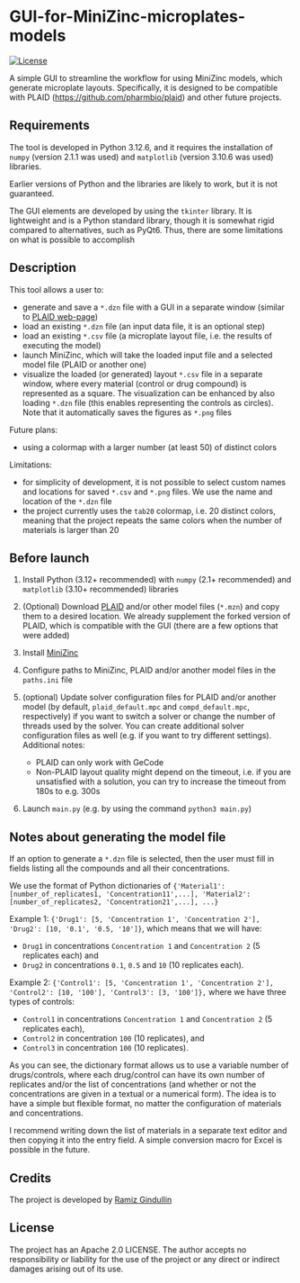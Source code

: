# GUI-for-MiniZinc-microplates-models
[![License](https://img.shields.io/badge/License-Apache%202.0-blue.svg)](https://opensource.org/licenses/Apache-2.0)

A simple GUI to streamline the workflow for using MiniZinc models, which generate microplate layouts. Specifically, it is designed to be compatible with PLAID (https://github.com/pharmbio/plaid) and other future projects.


## Requirements

The tool is developed in Python 3.12.6, and it requires the installation of `numpy` (version 2.1.1 was used) and `matplotlib` (version 3.10.6 was used) libraries.

Earlier versions of Python and the libraries are likely to work, but it is not guaranteed.

The GUI elements are developed by using the `tkinter` library. It is lightweight and is a Python standard library, though it is somewhat rigid compared to alternatives, such as PyQt6. Thus, there are some limitations on what is possible to accomplish

## Description

This tool allows a user to:

  - generate and save a `*.dzn` file with a GUI in a separate window (similar to [PLAID web-page](https://plaid.pharmb.io/))
  - load an existing `*.dzn` file (an input data file, it is an optional step)
  - load an existing `*.csv` file (a microplate layout file, i.e. the results of executing the model)
  - launch MiniZinc, which will take the loaded input file and a selected model file (PLAID or another one)
  - visualize the loaded (or generated) layout `*.csv` file in a separate window, where every material (control or drug compound) is represented as a square. The visualization can be enhanced by also loading `*.dzn` file (this enables representing the controls as circles). Note that it automatically saves the figures as `*.png` files

Future plans:

  - using a colormap with a larger number (at least 50) of distinct colors

Limitations:
  - for simplicity of development, it is not possible to select custom names and locations for saved `*.csv` and `*.png` files. We use the name and location of the `*.dzn` file
  - the project currently uses the `tab20` colormap, i.e. 20 distinct colors, meaning that the project repeats the same colors when the number of materials is larger than 20


## Before launch

  1. Install Python (3.12+ recommended) with `numpy` (2.1+ recommended) and `matplotlib` (3.10+ recommended) libraries
  2. (Optional) Download [PLAID](https://github.com/pharmbio/plaid) and/or other model files (`*.mzn`) and copy them to a desired location. We already supplement the forked version of PLAID, which is compatible with the GUI (there are a few options that were added)
  3. Install [MiniZinc](https://www.minizinc.org/)
  4. Configure paths to MiniZinc, PLAID and/or another model files in the `paths.ini` file
  5. (optional) Update solver configuration files for PLAID and/or another model (by default, `plaid_default.mpc` and `compd_default.mpc`, respectively) if you want to switch a solver or change the number of threads used by the solver. You can create additional solver configuration files as well (e.g. if you want to try different settings). Additional notes:
     
       - PLAID can only work with GeCode
       - Non-PLAID layout quality might depend on the timeout, i.e. if you are unsatisfied with a solution, you can try to increase the timeout from 180s to e.g. 300s
         
  7. Launch `main.py` (e.g. by using the command `python3 main.py`)

## Notes about generating the model file

If an option to generate a `*.dzn` file is selected, then the user must fill in fields listing all the compounds and all their concentrations.

We use the format of Python dictionaries of `{'Material1': [number_of_replicates1, 'Concentration11',...], 'Material2': [number_of_replicates2, 'Concentration21',...], ...}`

Example 1: `{'Drug1': [5, 'Concentration 1', 'Concentration 2'], 'Drug2': [10, '0.1', '0.5, '10']}`, which means that we will have:
  - `Drug1` in concentrations `Concentration 1` and `Concentration 2` (5 replicates each) and
  - `Drug2` in concentrations `0.1`, `0.5` and `10` (10 replicates each).

Example 2: `{'Control1': [5, 'Concentration 1', 'Concentration 2'], 'Control2': [10, '100'], 'Control3': [3, '100']},` where we have three types of controls:
  - `Control1` in concentrations `Concentration 1` and `Concentration 2` (5 replicates each),
  - `Control2` in concentration `100` (10 replicates), and
  - `Control3` in concentration `100` (10 replicates).

As you can see, the dictionary format allows us to use a variable number of drugs/controls, where each drug/control can have its own number of replicates and/or the list of concentrations (and whether or not the concentrations are given in a textual or a numerical form). The idea is to have a simple but flexible format, no matter the configuration of materials and concentrations.

I recommend writing down the list of materials in a separate text editor and then copying it into the entry field. A simple conversion macro for Excel is possible in the future.

## Credits

The project is developed by [Ramiz Gindullin](https://orcid.org/0000-0003-4947-9641)

## License
The project has an Apache 2.0 LICENSE. The author accepts no responsibility or liability for the use of the project or any direct or indirect damages arising out of its use.
